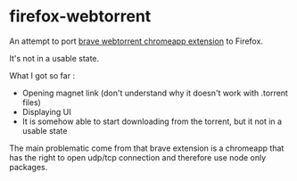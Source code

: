 firefox-webtorrent
=====================

An attempt to port [brave webtorrent chromeapp extension](https://discord.com/channels/612575111718895616/829590724760436767/1157414127539589261) to Firefox.

It's not in a usable state.

What I got so far :
- Opening magnet link (don't understand why it doesn't work with .torrent files)
- Displaying UI
- It is somehow able to start downloading from the torrent, but it not in a usable state

The main problematic come from that brave extension is a chromeapp that has the right to open udp/tcp connection and therefore use node only packages.
